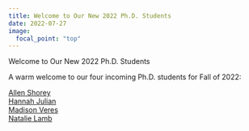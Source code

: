 ```yaml
---
title: Welcome to Our New 2022 Ph.D. Students
date: 2022-07-27
image:
  focal_point: "top"
---
```


Welcome to Our New 2022 Ph.D. Students

<!--more-->

A warm welcome to our four incoming Ph.D. students for Fall of 2022:

[Allen Shorey](/author/allen-shorey/)  
[Hannah Julian](/author/hannah-julian/)  
[Madison Veres](/author/madison-veres/)   
[Natalie Lamb](/author/natalie-lamb/)  